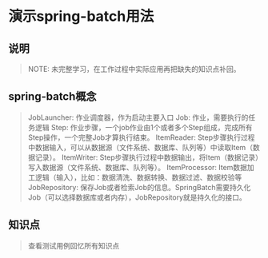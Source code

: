 # 演示spring-batch用法

## 说明

> NOTE: 未完整学习，在工作过程中实际应用再把缺失的知识点补回。

## spring-batch概念

> JobLauncher: 作业调度器，作为启动主要入口
> Job: 作业，需要执行的任务逻辑
> Step: 作业步骤，一个job作业由1个或者多个Step组成，完成所有Step操作，一个完整Job才算执行结束。
> ItemReader: Step步骤执行过程中数据输入，可以从数据源（文件系统、数据库、队列等）中读取Item（数据记录）。
> ItemWriter: Step步骤执行过程中数据输出，将Item（数据记录）写入数据源（文件系统、数据库、队列等）。
> ItemProcessor: Item数据加工逻辑（输入），比如：数据清洗、数据转换、数据过滤、数据校验等
> JobRepository: 保存Job或者检索Job的信息。SpringBatch需要持久化Job（可以选择数据库或者内存），JobRepository就是持久化的接口。

## 知识点

> 查看测试用例回忆所有知识点